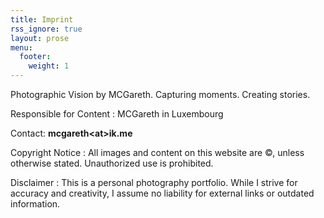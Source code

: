 ```yaml
---
title: Imprint
rss_ignore: true
layout: prose
menu:
  footer:
    weight: 1
---
```


Photographic Vision by MCGareth.
Capturing moments. Creating stories.

Responsible for Content : MCGareth in Luxembourg

Contact:  **mcgareth\<at>ik.me**

Copyright Notice : All images and content on this website are ©, unless otherwise stated. Unauthorized use is prohibited.

Disclaimer : This is a personal photography portfolio. While I strive for accuracy and creativity, I assume no liability for external links or outdated information.